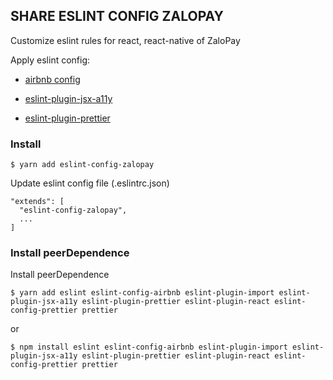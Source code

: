 ## SHARE ESLINT CONFIG ZALOPAY

Customize eslint rules for react, react-native of ZaloPay

Apply eslint config: 

- [airbnb config](https://www.npmjs.com/package/eslint-config-airbnb)

- [eslint-plugin-jsx-a11y](https://www.npmjs.com/package/eslint-plugin-jsx-a11y)
- [eslint-plugin-prettier](https://www.npmjs.com/package/eslint-plugin-prettier)


### Install
```
$ yarn add eslint-config-zalopay
```
Update eslint config file (.eslintrc.json)
```
"extends": [
  "eslint-config-zalopay",
  ...
]
```


### Install peerDependence

Install peerDependence
```
$ yarn add eslint eslint-config-airbnb eslint-plugin-import eslint-plugin-jsx-a11y eslint-plugin-prettier eslint-plugin-react eslint-config-prettier prettier
```
or 

```
$ npm install eslint eslint-config-airbnb eslint-plugin-import eslint-plugin-jsx-a11y eslint-plugin-prettier eslint-plugin-react eslint-config-prettier prettier
```